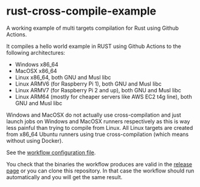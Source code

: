 # rust-cross-compile-example

A working example of multi targets compilation for Rust using Github Actions.

It compiles a hello world example in RUST using Github Actions to the following architectures:

* Windows x86_64
* MacOSX x86_64
* Linux x86_64, both GNU and Musl libc
* Linux ARMV6 (for Raspberry Pi 1), both GNU and Musl libc
* Linux ARMV7 (for Raspberry Pi 2 and up), both GNU and Musl libc
* Linux ARM64 (mostly for cheaper servers like AWS EC2 t4g line), both GNU and Musl libc

Windows and MacOSX do not actually use cross-compilation and just launch jobs on Windows and MacOSX runners respectively as this is way less painful than trying to compile from Linux. All Linux targets are created from x86_64 Ubuntu runners using true cross-compilation (which means without using Docker).

See the [workflow configuration file](./.github/workflows/rust.yml).

You check that the binaries the workflow produces are valid in the [release page](https://github.com/nicolas-van/rust-cross-compile-example/releases) or you can clone this repository. In that case the workflow should run automatically and you will get the same result.
